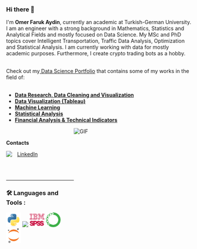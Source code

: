### Hi there 👋

I'm **Omer Faruk Aydin**, currently an academic at Turkish-German University. I am an engineer with a strong background in Mathematics, Statistics and Analytical Fields and mostly focused on Data Science. My MSc and PhD topics cover Intelligent Transportation, Traffic Data Analysis, Optimization and Statistical Analysis. I am currently working with data for mostly academic purposes. Furthermore, I create crypto trading bots as a hobby. 

<br>
Check out my<a href="https://github.com/DrFarukAydin/data-science-portfolio"> Data Science Portfolio</a> that contains some of my works in the field of:
<br><br>

- <a href="https://github.com/DrFarukAydin/data-science-portfolio">**Data Research, Data Cleaning and Visualization** <a> 
- <a href="https://github.com/DrFarukAydin/data-science-portfolio/tree/main/data-visualization-tableau">**Data Visualization (Tableau)** <a> 
- <a href="https://github.com/DrFarukAydin/data-science-portfolio">**Machine Learning** <a>
- <a href="https://github.com/DrFarukAydin/data-science-portfolio">**Statistical Analysis** <a>
- <a href="https://github.com/DrFarukAydin/data-science-portfolio">**Financial Analysis & Technical Indicators** <a>



<img align="right" alt="GIF" src="https://media.giphy.com/media/3oKIPEqDGUULpEU0aQ/giphy.gif?raw=true" width="320" height="320"/>
<br>

**Contacts**
 
<a href="https://www.linkedin.com/in/faruk-aydin-0350a459/"><img align="left"  width="30px" src="https://cdn2.iconfinder.com/data/icons/social-media-icons-23/800/linkedin-512.png"/> LinkedIn</a> 

 <br>


<br>

---

### :hammer_and_wrench: Languages and Tools :

<code><img height="40" src="https://github.com/devicons/devicon/blob/master/icons/python/python-original.svg"></code>
<code><img height="40" src="https://promto.com/wp-content/uploads/2019/08/icon-tableau-1.png"></code>
<code><img height="40" src="https://github.com/devicons/devicon/blob/master/icons/spss/spss-plain.svg"></code>
<code><img height="40" src="https://github.com/devicons/devicon/blob/master/icons/anaconda/anaconda-original.svg"></code>
<code><img height="40" src="https://github.com/devicons/devicon/blob/master/icons/jupyter/jupyter-original.svg"></code>





<br>
<br>







<!--
**DrFarukAydin/DrFarukAydin** is a ✨ _special_ ✨ repository because its `README.md` (this file) appears on your GitHub profile.

Here are some ideas to get you started:

- 🔭 I’m currently working on ...
- 🌱 I’m currently learning ...
- 👯 I’m looking to collaborate on ...
- 🤔 I’m looking for help with ...
- 💬 Ask me about ...
- 📫 How to reach me: ...
- 😄 Pronouns: ...
- ⚡ Fun fact: ...
-->
